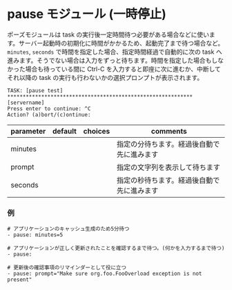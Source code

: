 # pause モジュール (一時停止)

ポーズモジュールは task の実行後一定時間待つ必要がある場合などに使います。サーバー起動時の初期化に時間がかかるため、起動完了まで待つ場合など。 `minutes`, `seconds` で時間を指定した場合、指定時間経過で自動的に次の task へ進みます。そうでない場合は入力をずっと待ちます。時間を指定した場合もしなかった場合も待っている間に Ctrl-C を入力すると即座に次に進むか、中断してそれ以降の task の実行も行わないかの選択プロンプトが表示されます。

```
TASK: [pause test] ************************************************************ 
[servername]
Press enter to continue: ^C
Action? (a)bort/(c)ontinue:
```

parameter | default | choices | comments
----------|---------|---------|----------
minutes | | | 指定の分待ちます。経過後自動で先に進みます
prompt | | | 指定の文字列を表示して待ちます
seconds | | | 指定の秒待ちます。経過後自動で先に進みます

### 例

```
# アプリケーションのキャッシュ生成のため5分待つ
- pause: minutes=5

# アプリケーションが正しく更新されたことを確認するまで待つ。(何かを入力するまで待つ)
- pause:

# 更新後の確認事項のリマインダーとして役に立つ
- pause: prompt="Make sure org.foo.FooOverload exception is not present"
```
